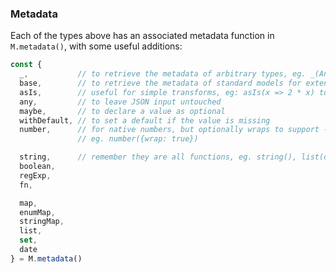 ### Metadata

Each of the types above has an associated metadata
function in `M.metadata()`, with some useful additions:

```js
const {
  _,           // to retrieve the metadata of arbitrary types, eg. _(Animal)
  base,        // to retrieve the metadata of standard models for extension
  asIs,        // useful for simple transforms, eg: asIs(x => 2 * x) to double numbers
  any,         // to leave JSON input untouched
  maybe,       // to declare a value as optional
  withDefault, // to set a default if the value is missing
  number,      // for native numbers, but optionally wraps to support -0 and ±Infinity
               // eg. number({wrap: true})

  string,      // remember they are all functions, eg. string(), list(date())
  boolean,
  regExp,
  fn,

  map,
  enumMap,
  stringMap,
  list,
  set,
  date
} = M.metadata()
```
